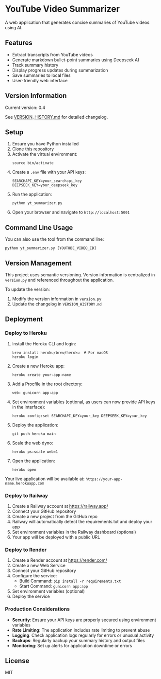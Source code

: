 # YouTube Video Summarizer

A web application that generates concise summaries of YouTube videos using AI.

## Features

- Extract transcripts from YouTube videos
- Generate markdown bullet-point summaries using Deepseek AI
- Track summary history
- Display progress updates during summarization
- Save summaries to local files
- User-friendly web interface

## Version Information

Current version: 0.4

See [VERSION_HISTORY.md](VERSION_HISTORY.md) for detailed changelog.

## Setup

1. Ensure you have Python installed
2. Clone this repository
3. Activate the virtual environment:
   ```
   source bin/activate
   ```
4. Create a `.env` file with your API keys:
   ```
   SEARCHAPI_KEY=your_searchapi_key
   DEEPSEEK_KEY=your_deepseek_key
   ```
5. Run the application:
   ```
   python yt_summarizer.py
   ```
6. Open your browser and navigate to `http://localhost:5001`

## Command Line Usage

You can also use the tool from the command line:

```
python yt_summarizer.py [YOUTUBE_VIDEO_ID]
```

## Version Management

This project uses semantic versioning. Version information is centralized in `version.py` and referenced throughout the application.

To update the version:

1. Modify the version information in `version.py`
2. Update the changelog in `VERSION_HISTORY.md`

## Deployment

### Deploy to Heroku

1. Install the Heroku CLI and login:
   ```
   brew install heroku/brew/heroku  # For macOS
   heroku login
   ```

2. Create a new Heroku app:
   ```
   heroku create your-app-name
   ```

3. Add a Procfile in the root directory:
   ```
   web: gunicorn app:app
   ```

4. Set environment variables (optional, as users can now provide API keys in the interface):
   ```
   heroku config:set SEARCHAPI_KEY=your_key DEEPSEEK_KEY=your_key
   ```

5. Deploy the application:
   ```
   git push heroku main
   ```

6. Scale the web dyno:
   ```
   heroku ps:scale web=1
   ```

7. Open the application:
   ```
   heroku open
   ```

Your live application will be available at: `https://your-app-name.herokuapp.com`

### Deploy to Railway

1. Create a Railway account at https://railway.app/
2. Connect your GitHub repository
3. Create a new project from the GitHub repo
4. Railway will automatically detect the requirements.txt and deploy your app
5. Set environment variables in the Railway dashboard (optional)
6. Your app will be deployed with a public URL

### Deploy to Render

1. Create a Render account at https://render.com/
2. Create a new Web Service
3. Connect your GitHub repository
4. Configure the service:
   - Build Command: `pip install -r requirements.txt`
   - Start Command: `gunicorn app:app`
5. Set environment variables (optional)
6. Deploy the service

### Production Considerations

- **Security**: Ensure your API keys are properly secured using environment variables
- **Rate Limiting**: The application includes rate limiting to prevent abuse
- **Logging**: Check application logs regularly for errors or unusual activity
- **Backups**: Regularly backup your summary history and output files
- **Monitoring**: Set up alerts for application downtime or errors

## License

MIT